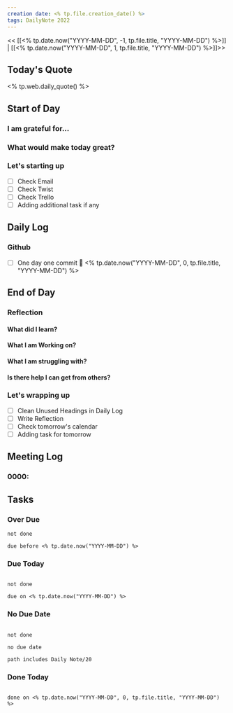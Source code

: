 ```yaml
---
creation date: <% tp.file.creation_date() %>
tags: DailyNote 2022
---
```


<< [[<% tp.date.now("YYYY-MM-DD", -1, tp.file.title, "YYYY-MM-DD") %>]] | [[<% tp.date.now("YYYY-MM-DD", 1, tp.file.title, "YYYY-MM-DD") %>]]>>

## Today's Quote
<% tp.web.daily_quote() %>

## Start of Day
### I am grateful for...

### What would make today great?

### Let's starting up
- [ ] Check Email
- [ ] Check Twist
- [ ] Check Trello
- [ ] Adding additional task if any

## Daily Log
### Github
- [ ] One day one commit 📅 <% tp.date.now("YYYY-MM-DD", 0, tp.file.title, "YYYY-MM-DD") %> 

## End of Day

### Reflection
#### What did I learn?

#### What I am Working on?

#### What I am struggling with?

#### Is there help I can get from others?

### Let's wrapping up
- [ ] Clean Unused Headings in Daily Log
- [ ] Write Reflection
- [ ] Check tomorrow's calendar
- [ ] Adding task for tomorrow

## Meeting Log
### 0000:

## Tasks

### Over Due
```tasks
not done

due before <% tp.date.now("YYYY-MM-DD") %>
```

### Due Today
```tasks

not done

due on <% tp.date.now("YYYY-MM-DD") %>

```

### No Due Date
```tasks

not done

no due date

path includes Daily Note/20

```

### Done Today
```tasks

done on <% tp.date.now("YYYY-MM-DD", 0, tp.file.title, "YYYY-MM-DD") %>

```